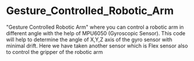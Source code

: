 # Gesture_Controlled_Robotic_Arm
 "Gesture Controlled Robotic Arm" where you can control a robotic arm in different angle with the help of MPU6050 (Gyroscopic Sensor). This code will help to determine the angle of X,Y,Z axis of the gyro sensor with minimal drift. Here we have taken another sensor which is Flex sensor also  to control the gripper of the robotic arm
